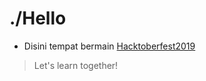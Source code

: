 # ./Hello
* Disini tempat bermain [Hacktoberfest2019](https://hacktoberfest.digitalocean.com/)
> Let's learn together!
